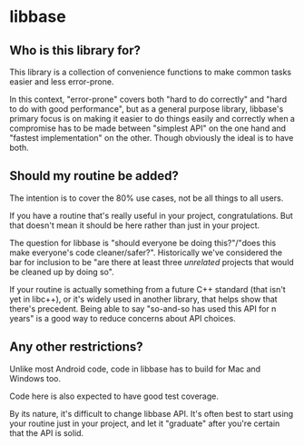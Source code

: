 # libbase

## Who is this library for?

This library is a collection of convenience functions to make common tasks
easier and less error-prone.

In this context, "error-prone" covers both "hard to do correctly" and
"hard to do with good performance", but as a general purpose library,
libbase's primary focus is on making it easier to do things easily and
correctly when a compromise has to be made between "simplest API" on the
one hand and "fastest implementation" on the other. Though obviously
the ideal is to have both.

## Should my routine be added?

The intention is to cover the 80% use cases, not be all things to all users.

If you have a routine that's really useful in your project,
congratulations. But that doesn't mean it should be here rather than
just in your project.

The question for libbase is "should everyone be doing this?"/"does this
make everyone's code cleaner/safer?". Historically we've considered the
bar for inclusion to be "are there at least three *unrelated* projects
that would be cleaned up by doing so".

If your routine is actually something from a future C++ standard (that
isn't yet in libc++), or it's widely used in another library, that helps
show that there's precedent. Being able to say "so-and-so has used this
API for n years" is a good way to reduce concerns about API choices.

## Any other restrictions?

Unlike most Android code, code in libbase has to build for Mac and
Windows too.

Code here is also expected to have good test coverage.

By its nature, it's difficult to change libbase API. It's often best
to start using your routine just in your project, and let it "graduate"
after you're certain that the API is solid.
